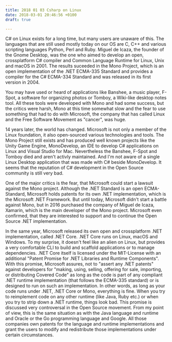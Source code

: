 ```yaml
---
title: 2018 01 03 Csharp on Linux
date: 2018-03-01 20:46:56 +0100
draft: true

---
```

C# on Linux exists for a long time, but many users are unaware of this. The languages that are still used mostly today on our OS are C, C++ and various scripting languages Python, Perl and Ruby. Miguel de Icaza, the founder of the Gnome Desktop, was the one who aimed to develop an open, crossplatform C# compiler and Common Language Runtime for Linux, Unix and macOS in 2001. The results suceeded in the Mono Project, which is an open implementation of the .NET ECMA-335 Standard and provides a compiler for the C# ECMA-334 Standard and was released in its first version in 2004.<!--more-->

You may have used or heard of applications like Banshee, a music player, F-Spot, a software for organizing photos or Tomboy, a Wiki-like desktop notes tool. All these tools were developed with Mono and had some success, but the critics were harsh, Mono at this time somewhat slow and the fear to use something that had to do with Microsoft, the company that has called Linux and the Free Software Movement as "cancer", was huge. 

14 years later, the world has changed. Microsoft is not only a member of the Linux foundation, it also open-sourced various technologies and tools. The Mono Project still exists and has produced well known projects like the Unity Game Engine, MonoDevelop, an IDE to develop C# applications on Linux and Visual Studio for Mac. Nevertheless the Banshee, F-Spot and Tomboy died and aren't activly maintained. And I'm not aware of a single Linux Desktop application that was made with C# beside MonoDevelop. It seems that the reputation of C# development in the Open Source community is still very bad.

One of the major critics is the fear, that Microsoft could start a lawsuit against the Mono project. Although the .NET Standard is an open ECMA-Standard, Microsoft holds patents for its own .NET implementation, which is the Microsoft .NET Framework. But until today, Microsoft didn't start a battle against Mono, but in 2016 purchased the company of Miguel de Icaza, Xamarin, which is the main developer of the Mono project. Microsoft even confirmed, that they are interested to support and to continue the Open Source .NET implementation.

In the same year, Microsoft released its own open and crossplatform .NET implementation, called .NET Core. .NET Core runs on Linux, macOS and Windows. To my surprise, it doesn't feel like an alien on Linux, but provides a very comfortable CLI to build and scaffold applications or to manage dependencies. .NET Core itself is licensed under the MIT-License with an additional "Patent Promise for .NET Libraries and Runtime Components". With this promise, Microsoft assures, not to "assert any .NET patents" against developers for "making, using, selling, offering for sale, importing, or distributing Covered Code" as long as the code is part of any compliant .NET runtime implementation (that follows the ECMA-335 standard) or is designed to run on such an implementation. In other words, as long as your code runs under .NET, .NET Core or Mono, everything is fine. When you try to reimplement code on any other runtime (like Java, Ruby etc.) or when you try to strip down a .NET runtime, things look bad. This promise is discussed very controversal in the Open Source movement. From my point of view, this is the same situation as with the Java language and runtime and Oracle or the Go programming language and Google. All those companies own patents for the language and runtime implementations and grant the users to modify and redistribute those implementations under certain circumstances.





